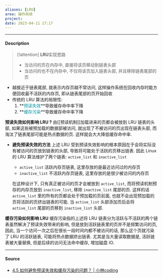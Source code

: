 ```yaml
---
aliases: [LRU]
area: 操作系统
project: 
date: 2023-04-11 17:17
---
```

---
#### Description
> [!attention] **LRU**实现思路
> - 当访问的页在内存中, 直接将该页移动到链表头部
> - 当访问的也不在内存中, 不仅将该页加入链表头部, 并且移除链表尾部的页

- 越接近于链表尾部, 就表示内存页越不常访问, 这样操作系统在回收内存时能方便回收最不活跃的内存页, 即从链表尾部的页开始回收
- 传统的 LRU 算法的局限性: 
    1. **<font color="#0593A2">预读失效</font>**导致缓存命中率下降
    2. **<font color="#0593A2">缓存污染</font>**导致缓存命中率下降

**预读失效如何影响 LRU ?**
由[[预读机制]]加载进来的页都会被放到 LRU 链表的头部, 如果这些被预加载的数据部被访问, 就出现了不被访问的页出现在链表头部, 而淘汰了链表尾部可能是热点数据的页. 这样就会大大降低缓存命中率. 


- **避免预读失效的方法**
    上述 LRU 受到预读失效影响的根本原因在于会将实际没有被访问的页放到链表的头部, 导致将可能处于活跃的页移出链表. 
    因此 Linux 的 LRU 算法维护了两个链表: `active_list` 和 `inactive_list`
    - `active_list` 活跃内存页链表, 这里存放的是最近访问过的内存页
    - `inactive_list` 不活跃内存页链表, 这里存放的是很少被访问的内存页
    
    在这种设计下, 只有真正被访问的页才会被放到 `active_list`, 而将预读机制预存的内存页放到 `inactive_list`, 移除 `inactive_list` 尾部的页. 这样的话 `active_list` 里的所有的页都会处于预加载的页前面, 也就不会出现预加载的页将活跃的页挤出链表的可能. 当 `active_list` 头部添加页后会将 `active_list` 尾部的页移到 `inactive_list` 头部.

**缓存污染如何影响 LRU**
缓存污染指的上述将 LRU 链表分为活跃与不活跃的两个链表虽然解决了预读失效带来的影响, 但是放到活跃链表里的页并不是频繁访问的页, 因此, 当一个访问一次之后在很长一段时间内都不被访问的话, 那么这个页就污染了 LRU 的活跃链表, 可能将热点数据挤出链表. 尤其是当大量读取数据是, 活跃链表被大量替换, 但是后续的访问无法命中缓存, 增加磁盘 IO.



---
#### Source
- [4.5 如何避免预读失效和缓存污染的问题？ | 小林coding](https://xiaolincoding.com/os/3_memory/cache_lru.html#%E5%A6%82%E4%BD%95%E9%81%BF%E5%85%8D%E9%A2%84%E8%AF%BB%E5%A4%B1%E6%95%88%E9%80%A0%E6%88%90%E7%9A%84%E5%BD%B1%E5%93%8D)